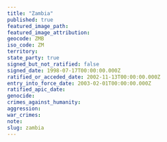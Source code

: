 ```yaml
---
title: "Zambia"
published: true
featured_image_path:
featured_image_attribution:
geocode: ZMB
iso_code: ZM
territory:
state_party: true
signed_but_not_ratified: false
signed_date: 1998-07-17T00:00:00.000Z
ratified_or_acceded_date: 2002-11-13T00:00:00.000Z
entry_into_force_date: 2003-02-01T00:00:00.000Z
ratified_apic_date:
genocide:
crimes_against_humanity:
aggression:
war_crimes:
note:
slug: zambia
---
```

